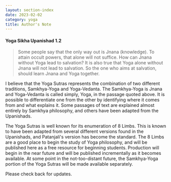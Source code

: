 ```yaml
---
layout: section-index
date: 2023-02-02
category: yoga
title: Author's Note
---
```

#### Yoga Sikha Upanishad 1.2
>Some people say that the only way out is Jnana (knowledge). To attain occult powers, that alone will not suffice. How can Jnana without Yoga lead to salvation? It is also true that Yoga alone without Jnana will not lead to salvation. So the one who aims at salvation, should learn Jnana and Yoga together. 

I believe that the Yoga Sutras represents the combination of two different traditions, Samkhya-Yoga and Yoga-Vedanta. The Samkhya-Yoga is Jnana and Yoga-Vedanta is called simply, Yoga, in the passage quoted above. It is possible to differentiate one from the other by identifying where it comes from and what explains it. Some passages of text are explained almost entirely by Samkhya philosophy, and others have been adapted from the Upanishads.

The Yoga Sutras is well known for its enumeration of 8 Limbs. This is known to have been adapted from several different versions found in the Upanishads, and Patanjali's version has become the standard. The 8 Limbs are a good place to begin the study of Yoga philosophy, and will be published here as a free resource for beginning students. Production will begin in the near future and will be published incrementally as it becomes available. At some point in the not-too-distant future, the Samkhya-Yoga portion of the Yoga Sutras will be made available separately.  

Please check back for updates.